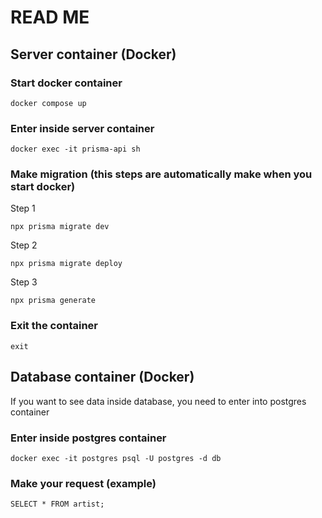 # READ ME

## Server container (Docker)


### Start docker container

```
docker compose up
```

### Enter inside server container

```
docker exec -it prisma-api sh
```

### Make migration (this steps are automatically make when you start docker)

Step 1
```
npx prisma migrate dev
```

Step 2
```
npx prisma migrate deploy
```

Step 3
```
npx prisma generate
```

### Exit the container

```
exit
```

## Database container (Docker)

If you want to see data inside database, you need to enter into postgres container

### Enter inside postgres container

```
docker exec -it postgres psql -U postgres -d db
```

### Make your request (example)

```
SELECT * FROM artist;
```
